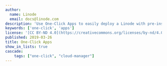 ```yaml
---
author:
  name: Linode
  email: docs@linode.com
description: 'Use One-Click Apps to easily deploy a Linode with pre-installed software, like WordPress, Minecraft, and OpenVPN.'
keywords: ['one-click', 'apps']
license: '[CC BY-ND 4.0](https://creativecommons.org/licenses/by-nd/4.0)'
published: 2019-03-26
title: One-Click Apps
show_in_lists: true
cascade:
    tags: ["one-click", "cloud-manager"]
---
```

